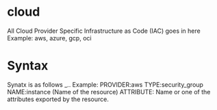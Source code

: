 # cloud
All Cloud Provider Specific Infrastructure as Code (IAC) goes in here
Example: aws, azure, gcp, oci

# Syntax
Synatx is as follows <PROVIDER>_<TYPE>.<NAME>.<ATTRIBUTE>
Example: 
PROVIDER:aws
TYPE:security_group
NAME:instance (Name of the resource)
ATTRIBUTE: Name or one of the attributes exported by the resource.


